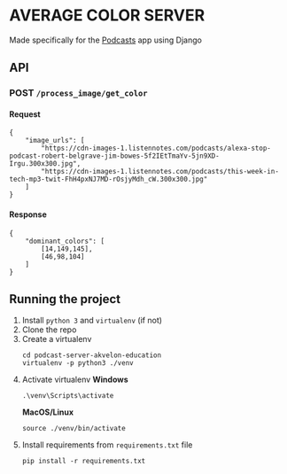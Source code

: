 # AVERAGE COLOR SERVER
Made specifically for the [Podcasts](https://github.com/Kandros9/podcasts-akvelon-education) app using Django


## API
### POST `/process_image/get_color`
#### Request
```
{
    "image_urls": [
        "https://cdn-images-1.listennotes.com/podcasts/alexa-stop-podcast-robert-belgrave-jim-bowes-5f2IEtTmaYv-5jn9XD-Irgu.300x300.jpg", 
        "https://cdn-images-1.listennotes.com/podcasts/this-week-in-tech-mp3-twit-FhH4pxNJ7MD-rOsjyMdh_cW.300x300.jpg"
    ]
}
```
#### Response
```
{
    "dominant_colors": [
        [14,149,145],
        [46,98,104]
    ]
}
```

## Running the project
1. Install `python 3` and `virtualenv` (if not)
2. Clone the repo
3. Create a virtualenv
    ```
    cd podcast-server-akvelon-education
    virtualenv -p python3 ./venv
    ```
4. Activate virtualenv
    **Windows**
    ```
    .\venv\Scripts\activate
    ```
    **MacOS/Linux**
    ```
    source ./venv/bin/activate
    ```
5. Install requirements from `requirements.txt` file
    ```
    pip install -r requirements.txt
    ```

